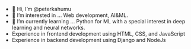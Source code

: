- 👋 Hi, I’m @peterkahumu
- 👀 I’m interested in ... Web development, AI&ML. 
- 🌱 I’m currently learning ... Python for ML with a special interest in deep learning and neural networks.
- Experience in frontend development using HTML, CSS, and JavaScript
- Experience in backend development using Django and NodeJs
<!---
peterkahumu/peterkahumu is a ✨ special ✨ repository because its `README.md` (this file) appears on your GitHub profile.
You can click the Preview link to take a look at your changes.
--->
